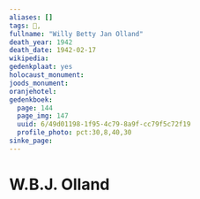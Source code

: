 ```yaml
---
aliases: []
tags: 👤, 
fullname: "Willy Betty Jan Olland"
death_year: 1942
death_date: 1942-02-17
wikipedia:
gedenkplaat: yes
holocaust_monument:
joods_monument:
oranjehotel:
gedenkboek:
  page: 144
  page_img: 147
  uuid: 6/49d01198-1f95-4c79-8a9f-cc79f5c72f19
  profile_photo: pct:30,8,40,30
sinke_page:
---
```


# W.B.J. Olland